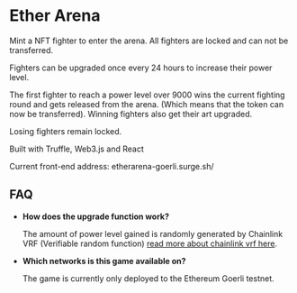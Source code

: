 # Ether Arena

Mint a NFT fighter to enter the arena.
All fighters are locked and can not be transferred.

Fighters can be upgraded once every 24 hours to increase their power level.

The first fighter to reach a power level over 9000 wins the current fighting round and gets released from the arena. (Which means that the token can now be transferred). Winning fighters also get their art upgraded.

Losing fighters remain locked.

Built with Truffle, Web3.js and React

Current front-end address: etherarena-goerli.surge.sh/


## FAQ

- __How does the upgrade function work?__

  The amount of power level gained is randomly generated by Chainlink VRF (Verifiable random function)  [read more about chainlink vrf here](https://chain.link/vrf).

- __Which networks is this game available on?__

  The game is currently only deployed to the Ethereum Goerli testnet.
